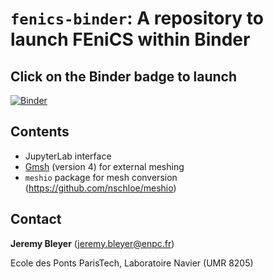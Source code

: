 # `fenics-binder`: A repository to launch FEniCS within Binder

## Click on the Binder badge to launch

[![Binder](https://mybinder.org/badge_logo.svg)](https://mybinder.org/v2/git/https%3A%2F%2Fgitlab.enpc.fr%2Fnavier-fenics%2Ffenics-binder/HEAD?urlpath=lab)

## Contents

* JupyterLab interface
* [Gmsh](http://gmsh.info/) (version 4) for external meshing
* `meshio` package for mesh conversion (https://github.com/nschloe/meshio)

## Contact

**Jeremy Bleyer** (jeremy.bleyer@enpc.fr) 

Ecole des Ponts ParisTech, Laboratoire Navier (UMR 8205)


